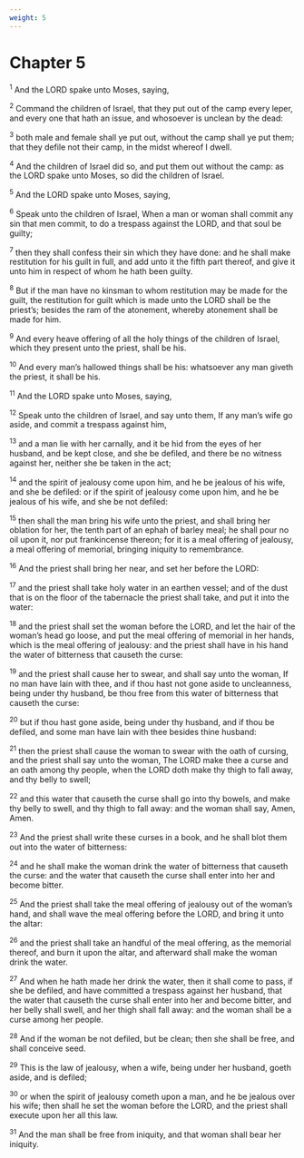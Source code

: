 ```yaml
---
weight: 5
---
```


# Chapter 5

<sup>1</sup> And the LORD spake unto Moses, saying, 

<sup>2</sup> Command the children of Israel, that they put out of the camp every leper, and every one that hath an issue, and whosoever is unclean by the dead: 

<sup>3</sup> both male and female shall ye put out, without the camp shall ye put them; that they defile not their camp, in the midst whereof I dwell. 

<sup>4</sup> And the children of Israel did so, and put them out without the camp: as the LORD spake unto Moses, so did the children of Israel. 

<sup>5</sup> And the LORD spake unto Moses, saying, 

<sup>6</sup> Speak unto the children of Israel, When a man or woman shall commit any sin that men commit, to do a trespass against the LORD, and that soul be guilty; 

<sup>7</sup> then they shall confess their sin which they have done: and he shall make restitution for his guilt in full, and add unto it the fifth part thereof, and give it unto him in respect of whom he hath been guilty. 

<sup>8</sup> But if the man have no kinsman to whom restitution may be made for the guilt, the restitution for guilt which is made unto the LORD shall be the priest’s; besides the ram of the atonement, whereby atonement shall be made for him. 

<sup>9</sup> And every heave offering of all the holy things of the children of Israel, which they present unto the priest, shall be his. 

<sup>10</sup> And every man’s hallowed things shall be his: whatsoever any man giveth the priest, it shall be his. 

<sup>11</sup> And the LORD spake unto Moses, saying, 

<sup>12</sup> Speak unto the children of Israel, and say unto them, If any man’s wife go aside, and commit a trespass against him, 

<sup>13</sup> and a man lie with her carnally, and it be hid from the eyes of her husband, and be kept close, and she be defiled, and there be no witness against her, neither she be taken in the act; 

<sup>14</sup> and the spirit of jealousy come upon him, and he be jealous of his wife, and she be defiled: or if the spirit of jealousy come upon him, and he be jealous of his wife, and she be not defiled: 

<sup>15</sup> then shall the man bring his wife unto the priest, and shall bring her oblation for her, the tenth part of an ephah of barley meal; he shall pour no oil upon it, nor put frankincense thereon; for it is a meal offering of jealousy, a meal offering of memorial, bringing iniquity to remembrance. 

<sup>16</sup> And the priest shall bring her near, and set her before the LORD: 

<sup>17</sup> and the priest shall take holy water in an earthen vessel; and of the dust that is on the floor of the tabernacle the priest shall take, and put it into the water: 

<sup>18</sup> and the priest shall set the woman before the LORD, and let the hair of the woman’s head go loose, and put the meal offering of memorial in her hands, which is the meal offering of jealousy: and the priest shall have in his hand the water of bitterness that causeth the curse: 

<sup>19</sup> and the priest shall cause her to swear, and shall say unto the woman, If no man have lain with thee, and if thou hast not gone aside to uncleanness, being under thy husband, be thou free from this water of bitterness that causeth the curse: 

<sup>20</sup> but if thou hast gone aside, being under thy husband, and if thou be defiled, and some man have lain with thee besides thine husband: 

<sup>21</sup> then the priest shall cause the woman to swear with the oath of cursing, and the priest shall say unto the woman, The LORD make thee a curse and an oath among thy people, when the LORD doth make thy thigh to fall away, and thy belly to swell; 

<sup>22</sup> and this water that causeth the curse shall go into thy bowels, and make thy belly to swell, and thy thigh to fall away: and the woman shall say, Amen, Amen. 

<sup>23</sup> And the priest shall write these curses in a book, and he shall blot them out into the water of bitterness: 

<sup>24</sup> and he shall make the woman drink the water of bitterness that causeth the curse: and the water that causeth the curse shall enter into her and become bitter. 

<sup>25</sup> And the priest shall take the meal offering of jealousy out of the woman’s hand, and shall wave the meal offering before the LORD, and bring it unto the altar: 

<sup>26</sup> and the priest shall take an handful of the meal offering, as the memorial thereof, and burn it upon the altar, and afterward shall make the woman drink the water. 

<sup>27</sup> And when he hath made her drink the water, then it shall come to pass, if she be defiled, and have committed a trespass against her husband, that the water that causeth the curse shall enter into her and become bitter, and her belly shall swell, and her thigh shall fall away: and the woman shall be a curse among her people. 

<sup>28</sup> And if the woman be not defiled, but be clean; then she shall be free, and shall conceive seed. 

<sup>29</sup> This is the law of jealousy, when a wife, being under her husband, goeth aside, and is defiled; 

<sup>30</sup> or when the spirit of jealousy cometh upon a man, and he be jealous over his wife; then shall he set the woman before the LORD, and the priest shall execute upon her all this law. 

<sup>31</sup> And the man shall be free from iniquity, and that woman shall bear her iniquity. 


